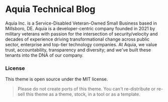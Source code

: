 # Aquia Technical Blog

Aquia Inc. is a Service-Disabled Veteran-Owned Small Business based in Millsboro, DE. Aquia is a developer-centric company founded in 2021 by military veterans with passion for the intersection of security/velocity and decades of experience driving transformational change across public sector, enterprise and top-tier technology companies. At Aquia, we value trust, accountability, transparency and diversity; and we've built these tenants into the DNA of our company.

### License

This theme is open source under the MIT license.

> Please do not create ports of this theme. You can't re-distribute or re-sell this theme as a theme, stock, in a tool or as a template.